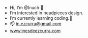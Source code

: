 -  Hi, I’m @Inuch 👋
-  I’m interested in headpieces design. 
-  I’m currently learning coding.🌱
- 📫 in.ezcurra@gmail.com
- www.inesdeezcurra.com

<!---
Inuch/Inuch is a ✨ special ✨ repository because its `README.md` (this file) appears on your GitHub profile.
You can click the Preview link to take a look at your changes.
--->
